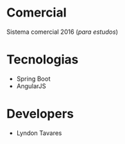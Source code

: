 # Comercial
Sistema comercial 2016 (*para estudos*)

# Tecnologias

* Spring Boot
* AngularJS

# Developers
* Lyndon Tavares